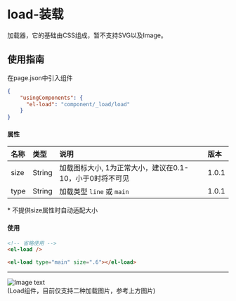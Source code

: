 # load-装载

加载器，它的基础由CSS组成，暂不支持SVG以及Image。

## 使用指南

在page.json中引入组件

```json
{
    "usingComponents": {
      "el-load": "component/_load/load"
    }
}
```

#### **属性**

| 名称 | 类型 | 说明 | 版本 |
| :--- | :--- | :--- | :--- |
| size | String | 加载图标大小, 1为正常大小，建议在0.1-10，小于0时将不可见 | 1.0.1 |
| type | String | 加载类型 `line` 或 `main` | 1.0.1 |

\* 不提供size属性时自动适配大小

#### 使用

```html
<!-- 省略使用 -->
<el-load />

<el-load type="main" size=".6"></el-load>
```

---

![Image text](http://cdn.cabbagelol.net/wxapp-coms-load.png)  
\(Load组件，目前仅支持二种加载图片，参考上方图片\)


